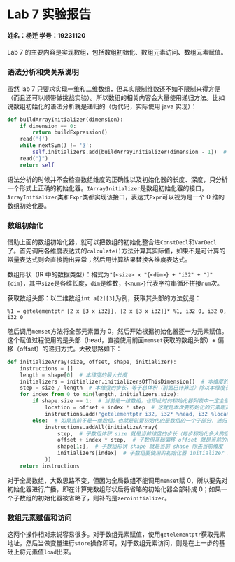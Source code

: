 # Lab 7 实验报告

#### 姓名：杨迁		学号：19231120



Lab 7 的主要内容是实现数组，包括数组初始化、数组元素访问、数组元素赋值。

### 语法分析和类关系说明

虽然 lab 7 只要求实现一维和二维数组，但其实限制维数还不如不限制来得方便（而且还可以顺带做挑战实验）。所以数组的相关内容会大量使用递归方法。比如说数组初始化的语法分析就是递归的（伪代码，实际使用 java 实现）：

```python
def buildArrayInitializer(dimension):
    if dimension == 0:
        return buildExpression()
    read('{')
    while nextSym() != '}':
        self.initializers.add(buildArrayInitializer(dimension - 1))  # recursive call
    read("}")
    return self
```

语法分析的时候并不会检查数组维度的正确性以及初始化器的长度、深度，只分析一个形式上正确的初始化器。`IArrayInitializer`是数组初始化器的接口，`ArrayInitializer`类和`Expr`类都实现该接口，表达式`Expr`可以视为是一个 0 维的数组初始化器。

### 数组初始化

借助上面的数组初始化器，就可以把数组的初始化整合进`ConstDecl`和`VarDecl`了。首先调用各维度表达式的`calculate()`方法计算其实际值，如果不是可计算的常量表达式则会直接抛出异常；然后用计算结果替换各维度表达式。

数组形状（IR 中的数据类型）：格式为`"[<size> x "{<dim>} + "i32" + "]"{dim}`，其中`size`是各维长度，`dim`是维数，`{<num>}`代表字符串循环拼接`num`次。

获取数组头部：以二维数组`int a[2][3]`为例，获取其头部的方法就是：

```ir
%1 = getelementptr [2 x [3 x i32]], [2 x [3 x i32]]* %1, i32 0, i32 0, i32 0
```

随后调用`memset`方法将全部元素置为 0，然后开始根据初始化器逐一为元素赋值。这个赋值过程使用的是头部（head，直接使用前面`memset`获取的数组头部）+ 偏移（offset）的递归方式。大致思路如下：

```python
def initializeArray(size, offset, shape, initializer):
    instructions = []
    length = shape[0]  # 本维度的最大长度
    initializers = initializer.initializersOfThisDimension()  # 本维度的初始化器列表
    step = size / length  # 本维度的步长，等于总体积（前面已计算过）除以本维度长度
    for index from 0 to min(length, initializers.size):
        if shape.size == 1:  # 当前是一维数组，也即此时的初始化器列表中一定全部是表达式
            location = offset + index * step  # 这就是本次要初始化的元素距离数组头部的偏移值
            instructions.add("getelementptr i32, i32* %head, i32 %location")
        else:  # 如果当前不是一维数组，也就是说要初始化的是数组的一个子部分，递归调用方法
            instructions.addAll(initializeArray(
                step,  # 子数组体积 size 就是当前维度的步长（每步初始化多大的空间）
                offset + index * step,  # 子数组基础偏移 offset 就是当前的偏移加上步长乘以下标
                shape[1:],  # 子数组形状 shape 就是当前 shape 除去当前维度
                initializers[index]  # 子数组要使用的初始化器 initializer 就是当前维度初始化器列表中对应的初始化器
            ))
    return instructions
```

对于全局数组，大致思路不变，但因为全局数组不能调用`memset`赋 0，所以要先对初始化器进行广播，即在计算完数组形状后将省略的初始化器全部补成 0；如果一个子数组的初始化器被省略了，则补的是`zeroinitializer`。

### 数组元素赋值和访问

这两个操作相对来说容易很多。对于数组元素赋值，使用`getelementptr`获取元素地址，然后当做变量进行`store`操作即可。对于数组元素访问，则是在上一步的基础上将元素值`load`出来。
